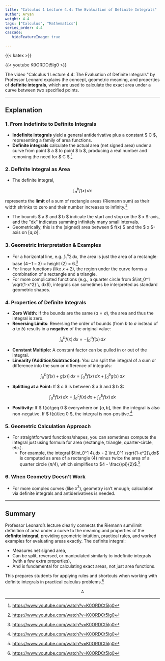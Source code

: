 ```yaml
---
title: "Calculus 1 Lecture 4.4: The Evaluation of Definite Integrals"
author: Aryan
weight: 4.4
tags: ["Calculus", "Mathematics"]
series_order: 4.4
cascade:
   hideFeatureImage: true

---
```


{{< katex >}}

{{< youtube K0ORDCt5Ig0 >}}

The video "Calculus 1 Lecture 4.4: The Evaluation of Definite Integrals" by Professor Leonard explains the concept, geometric meaning, and properties of **definite integrals**, which are used to calculate the exact area under a curve between two specified points.

***

## Explanation

### 1. **From Indefinite to Definite Integrals**

- **Indefinite integrals** yield a general antiderivative plus a constant \$ C \$, representing a family of area functions.
- **Definite integrals** calculate the actual area (net signed area) under a curve from point \$ a \$ to point \$ b \$, producing a real number and removing the need for \$ C \$.[^1]


### 2. **Definite Integral as Area**

- The definite integral,

$$
\int_a^b f(x)\, dx
$$

represents the **limit** of a sum of rectangle areas (Riemann sum) as their width shrinks to zero and their number increases to infinity.[^1]
- The bounds \$ a \$ and \$ b \$ indicate the start and stop on the \$ x \$-axis, and the "dx" indicates summing infinitely many small intervals.
- Geometrically, this is the (signed) area between \$ f(x) \$ and the \$ x \$-axis on $[a, b]$.


### 3. **Geometric Interpretation \& Examples**

- For a horizontal line, e.g. $\int_1^4 2\,dx$, the area is just the area of a rectangle: base (4 – 1 = 3) × height (2) = 6.[^1]
- For linear functions (like $x+2$), the region under the curve forms a combination of a rectangle and a triangle.
- For more complicated functions (e.g., a quarter circle from $\int_0^1 \sqrt{1-x^2} \, dx$), integrals can sometimes be interpreted as standard geometric shapes.


### 4. **Properties of Definite Integrals**

- **Zero Width:** If the bounds are the same ($a=a$), the area and thus the integral is zero.
- **Reversing Limits:** Reversing the order of bounds (from $b$ to $a$ instead of $a$ to $b$) results in a **negative** of the original value:

$$
\int_a^b f(x)\, dx = -\int_b^a f(x)\, dx
$$
- **Constant Multiple:** A constant factor can be pulled in or out of the integral.
- **Linearity (Addition/Subtraction):** You can split the integral of a sum or difference into the sum or difference of integrals:

$$
\int_a^b [f(x) + g(x)]\, dx = \int_a^b f(x)\, dx + \int_a^b g(x)\, dx
$$
- **Splitting at a Point:** If \$ c \$ is between \$ a \$ and \$ b \$:

$$
\int_a^b f(x)\,dx = \int_a^c f(x)\,dx + \int_c^b f(x)\,dx
$$
- **Positivity:** If \$ f(x)\geq 0 \$ everywhere on $[a, b]$, then the integral is also non-negative. If \$ f(x)\leq 0 \$, the integral is non-positive.[^1]


### 5. **Geometric Calculation Approach**

- For straightforward functions/shapes, you can sometimes compute the integral just using formula for area (rectangle, triangle, quarter-circle, etc.).
    - For example, the integral $\int_0^1 4\,dx - 2 \int_0^1 \sqrt{1-x^2}\,dx$ is computed as area of a rectangle (4) minus twice the area of a quarter circle ($\pi/4$), which simplifies to $4 - \frac{\pi}{2}$.[^1]


### 6. **When Geometry Doesn’t Work**

- For more complex curves (like $x^3$), geometry isn’t enough; calculation via definite integrals and antiderivatives is needed.

***

## Summary

Professor Leonard’s lecture clearly connects the Riemann sum/limit definition of area under a curve to the meaning and properties of the **definite integral**, providing geometric intuition, practical rules, and worked examples for evaluating areas exactly. The definite integral:

- Measures net signed area,
- Can be split, reversed, or manipulated similarly to indefinite integrals (with a few extra properties),
- And is fundamental for calculating exact areas, not just area functions.

This prepares students for applying rules and shortcuts when working with definite integrals in practical calculus problems.[^1]

<div style="text-align: center">⁂</div>

[^1]: https://www.youtube.com/watch?v=K0ORDCt5Ig0

